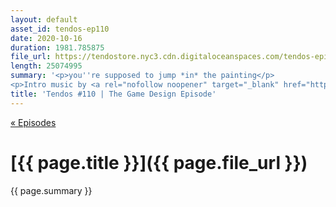 ```yaml
---
layout: default
asset_id: tendos-ep110
date: 2020-10-16
duration: 1981.785875
file_url: https://tendostore.nyc3.cdn.digitaloceanspaces.com/tendos-episode110.mp3
length: 25074995
summary: '<p>you''re supposed to jump *in* the painting</p>
<p>Intro music by <a rel="nofollow noopener" target="_blank" href="https://twitter.com/Mike_Dantuono">DJ mikeymike</a>!</p>'
title: 'Tendos #110 | The Game Design Episode'
---
```

[« Episodes](/tendos/episodes)

# [{{ page.title }}]({{ page.file_url }})
{{ page.summary }}
